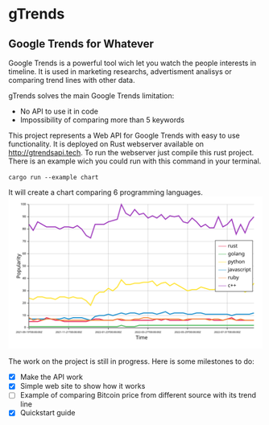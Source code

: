 # gTrends
## Google Trends for Whatever

Google Trends is a powerful tool wich let you watch the people interests in timeline. It is used in marketing researchs, 
advertisment analisys or comparing trend lines with other data. 

gTrends solves the main Google Trends limitation:
  * No API to use it in code
  * Impossibility of comparing more than 5 keywords
  
This project represents a Web API for Google Trends with easy to use functionality. It is deployed on Rust webserver available on http://gtrendsapi.tech.
To run the webserver just compile this rust project. There is an example wich you could run with this command in your terminal.

`cargo run --example chart`

It will create a chart comparing 6 programming languages.
![Language popularity](/chart.svg)

The work on the project is still in progress. Here is some milestones to do:

- [x] Make the API work
- [x] Simple web site to show how it works
- [ ] Example of comparing Bitcoin price from different source with its trend line
- [x] Quickstart guide
